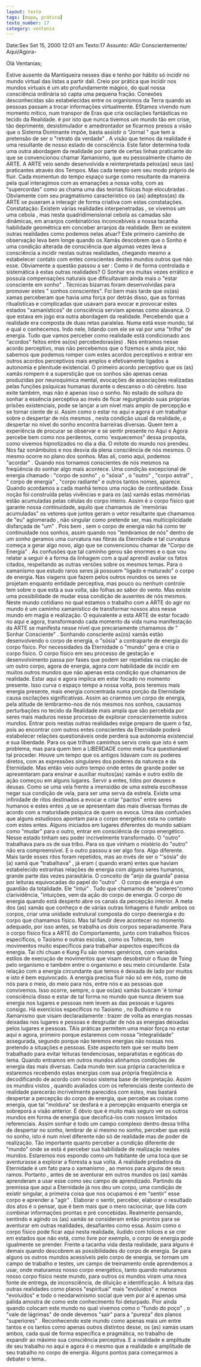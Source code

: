 ```yaml
---
layout: texto
tags: [mapa, prática]
texto_number: 17
category: ventania
---
```

Date:Sex Set 15, 2000 12:01 am
Texto:17
Assunto: AGir Conscientemente/ Aqui/Agora-

Olá Ventanias;

Estive ausente da Mantiqueira nesses dias e tenho por hábito só incidir no mundo virtual das listas a partir dali. 
Creio por prática que incidir nos mundos virtuais é um ato profundamente mágico, do qual nossa consciência ordinária só capta uma pequena fração. 
Conexões desconhecidas são estabelecidas entre os organismos da Terra quando as pessoas passam a trocar informações virtualmente. 
EStamos vivendo num momento mítico, num transpor de Eras que cria oscilações fantásticas no tecido da Realidade. 
ë por isto que nunca tivemos um mundo tão em crise, tão deprimente, desistimulador e amedrontador se ficarmos presos a visão que o Sistema Dominante impõe, basta assistir o "Jornal " que tem a pretensão de ser o "retrato da verdade" . 
A visão que temos da realidade é uma resultante de nosso estado de consciência. 
Este fator determina toda uma outra abordagem da realidade por parte de certas linhas praticante do que se convencionou chamar Xamanismo, que eu pessoalmente chamo de ARTE. 
A ARTE veio sendo desenvolvida e reinterpretada pelos(as) seus (as) praticantes através dos Tempos. 
Mas cada tempo sem seu modo próprio de fluir. 
Cada momentun do tempo espaço surge como resultante da maneira pela qual interagimos com as emanações a nossa volta, com as "supercordas" como as chama uma das teorias físicas hoje elocubradas . 
Obviamente com seu pragmatismo característico os (as) adeptos(as) da ARTE se puseram a interagir de forma criativa com estas constatações. 
Constatação: Existem várias realidades interpenetradas , se vivemos um uma cebola , mas nesta quadridimensional cebola as camadas são dinâmicas, em arranjos combinatórios inconcebíveis a nossa tacanha habilidade geométrica em conceber arranjos da realidade. 
Bem se existem outras realidades como podemos nelas atuar? 
Este primeiro caminho de observação leva bem longe quando os Xamãs descobrem que o Sonho é uma condição alterada de consciência que algumas vezes leva a consciência a incidir nestas outras realidades, chegando mesmo a estabelecer contato com entes conscientes destes mundos outros que não esse. 
Obviamente a questão passou a ser : Como ir de forma controlada e sistemática à estas outras realidades? 
O Sonhar era muitas vezes errático e possuía compensações naturais que dificultavam ainda mais o "estar consciente em sonho" . 
Técnicas bizarras foram desenvolvidas para promover estes " sonhos conscientes". 
Foi bem mais tarde que os(as) xamas perceberam que havia uma força por detrás disso, que as formas ritualistícas e complicadas que usavam para evocar e provocar estes estados "xamanïsticos" de consciência serviam apenas como alavanca. 
O que estava em jogo era outra abordagem da realidade. 
Percebendo que a realidade era composta de duas retas paralelas. 
Numa está esse mundo, tal e qual o conhecemos. 
Indo nele, lidando com ele se vai por uma "trilha" de energia. 
Tudo que vamos perceber como realidade está condicionado aos "acordos" feitos entre as(os) percebedoras(es) . 
Nós entramos nesse acordo perceptivo, mas não percebemos que o fizemos e ainda pior, não sabemos que podemos romper com estes acordos perceptivos e entrar em outros acordos perceptivos mais amplos e efetivamente ligados a autonomia e plenitude existencial. 
O primeiro acordo perceptivo que os (as) xamãs rompem é a superstição que os sonhos são apenas cenas produzidas por neuroquímica mental, evocações de associações realizadas pelas funções psíquicas humanas durante o descanso o dó cérebro. 
Isso exite também, mas não é apenas isso o sonho. 
No estado de soltura do sonhar a essência perceptiva ao invés de ficar regurgitando suas próprias prisões existenciais, pode se lançar a um nível mais amplo de percepção e se tornar ciente de si. 
Assim como o estar no aqui e agora é um trabalhar sobre o despertar de nós mesmos , nesta condição usual da realidade, o despertar no nível do sonho encontra barreiras diversas. 
Quem tem a experiência de procurar se observar e se sentir presente no Aqui e Agora percebe bem como nos perdemos, como 'esquecemos" dessa proposta, como vivemos hipnotizados no dia a dia. 
O mitote do mundo nos prendeu. 
Nos faz sonâmbulos e nos desvia da plena consciência de nós mesmos. 
O mesmo ocorre no plano dos sonhos. 
Mas ali, como aqui, podemos "acordar" . 
Quando nos tornamos conscientes de nós mesmos na freqüência do sonhar algo mais acontece. 
Uma condição excepcional de energia chamado : "corpo de sonho" , o "sósia" , o "outro" , "corpo astral" , " corpo de energia" , "corpo radiante" e outros tantos nomes, aparece. 
Quando acordamos a cada manhã temos uma noção de continuidade. 
Essa noção foi construída pelas vivências e para os (as) xamãs estas memórias estão acumuladas pelas células do corpo inteiro. 
Assim é o corpo físico que garante nossa continuidade, aquilo que chamamos de 'memórias acumuladas" os vetores que juntos geram o vetor resultante que chamamos de "eu" aglomerado , não singular como pretende ser, mas multiciplicidade disfarçada de "um" . 
Pois bem , sem o corpo de energia não há como ter continuidade nos sonhos, assim quando nos "lembramos de nós" dentro de um sonho geramos uma curvatura nas fibras da Eternidade e tal curvatura começa a gerar algo novo, algo que se convencionou chamar de "Corpo de Energia" . 
As confusões que tal caminho gerou são enormes e o que vou relatar a seguir é a forma da linhagem com a qual aprendi avaliar os fatos citados, respeitando as outras versões sobre os mesmos temas. 
Para o xamanismo que estudo raros seres já possuem "ligado e maturado" o corpo de energia. 
Nas viagens que fazem pelos outros mundos os seres se projetam enquanto entidade perceptiva, mas pouco ou nenhum controle tem sobre o que está a sua volta, são folhas ao sabor do vento. 
Mas existe uma possibilidade de mudar essa condição de ausentes de nós mesmos. 
Neste mundo cotidiano no qual estamos o trabalho com a ARTE do agir no mundo é um caminho xamanistico de transformar nossos atos nesse mundo em magia e realização. 
O equivalente a esta ARTE de estar focado no aqui e agora, transformando cada momento da vida numa manifestação da ARTE se manifesta nesse nível que precariamente chamamos de " Sonhar Consciente" . 
Sonhando consciente as(os) xamãs estão desenvolvendo o corpo de energia, o "sósia" a contraparte de energia do corpo físico. 
Por necessidades da Eternidade o "mundo" gera e cria o corpo físico. 
O corpo físico em seu processo de gestação e desenvolvimento passa por fases que podem ser repetidas na criação de um outro corpo, agora de energia, agora com habilidade de incidir em muitos outros mundos que não apenas esta condição que chamamos de realidade. 
Estar aqui e agora implica em estar focado no momento presente. 
Isso curva o espaço tempo a nossa volta, pois teremos mais energia presente, mais energia concentrada numa porção da Eternidade causa oscilações significativas. 
Assim ao criarmos um corpo de energia, pela atitude de lembrarmo-nos de nós mesmos nos sonhos, causamos perturbações no tecido da Realidade mais ampla que são percebida por seres mais maduros nesse processo de explorar conscientemente outros mundos. 
Entrar pois nestas outras realidades exige preparo de quem o faz, pois ao encontrar com outros entes conscientes da Eternidade poderá estabelecer relações questionáveis onde perderá sua autonomia existencial e sua liberdade. 
Para os que trilham caminhos servis creio que isto é sem problema, mas para quem tem a LIBERDADE como meta fica questionável tal proceder. 
Houve um tempo que os antigos lidavam com os poderes diretos, com as expressões singulares dos poderes da natureza e da Eternidade. 
Mas então veio outro tempo onde entes de grande poder se apresentaram para ensinar e auxiliar muitos(as) xamãs e outro estilo de ação começou em alguns lugares. 
Servir a entes, tidos por deuses e deusas. 
Como se uma vela frente a imensidão de uma estrela escolhesse negar sua condição de vela, para ser uma serva da estrela. 
Existe uma infinidade de ritos destinados a evocar e criar "pactos" entre seres humanos e estes entes ,q ue se apresentam das mais diversas formas de acordo com a maturidade psíquica de quem os evoca. 
Uma das confusões que alguns estudiosos apontam para o corpo energético esta no contato com estes entes. 
Alguns iniciados em lugares diferentes do mundo sabiam como "mudar" para o outro, entrar em consciência de corpo energético. 
Nesse estado tinham seu poder incrivelmente transformado. 
O "outro" trabalhava para os de sua tribo. 
Para os que vinham o mistério do "outro" não era compreensível. 
E o outro passou a ser algo fora. Algo diferente. 
Mais tarde esses ritos foram repetidos, mas ao invés de ser o "'sósia" do (a) xamã que "trabalhava" , já eram ( quando eram) entes que haviam estabelecido estranhas relações de energia com alguns seres humanos, grande parte das vezes parasitária. 
O conceito de "anjo da guarda" passa por leituras equivocadas do papel do "outro" . 
O corpo de energia é um guardião da totalidade. 
Ele "intui" . 
Tudo que chamamos de "poderes"como clarividência, "intuiçòes, vem da ação do corpo de energia. 
O corpo de energia quando está desperto abre os canais da percepção interior. 
A meta dos (as) xamãs que conheço e de várias outras linhagens é fundir ambos os corpos, criar uma unidade estrutural composta do corpo deenergia e do corpo que chamamos físico. 
Mas tal fundir deve acontecer no momento adequado, por isso antes, se trabalha os dois corpos separadamente. 
Para o corpo físico fica a ARTE do Comportamento, junto com trabalhos físicos específicos, o Taoismo e outras escolas, como os Toltecas, tem movimentos muito específicos para trabalhar aspectos específicos da energia. 
Tai chi chuan e Kung Fu são nomes genéricos, com variados estilos de execução de movimentos que visam desobstruir o fluxo de Tsing pelo organismo e também entre o organismo e seu meio circundante. 
Esta relação com a energia circundante que temos é deixada de lado por muitos e isto é bem equivocado. 
A energia precisa fluir não só em nós, como de nós para o meio, do meio para nós, entre nós e as pessoas que convivemos. 
Isso ocorre, sempre, o que os(as) xamãs buscam 'é tomar consciência disso e estar de tal forma no mundo que nunca deixem sua energia nos lugares e pessoas nem levem as das pessoas e lugares consigo. 
Há exercícios específicos no Taoismo , no Budhismo e no Xamanismo que visam declaradamente : trazer de volta as energias nossas deixadas nos lugares e pessoas e desgrudar de nós as energias deixadas pelos lugares e pessoas. 
TAis práticas permitem uma maior força no estar aqui e agora, primeiro porque estaremos com nossa "integralidade" assegurada, segundo porque não teremos energias não nossas nos pretendo a situações e pessoas. 
Este aspecto tem que ser muito bem trabalhado para evitar leituras tendenciosas, separatistas e egóticas do tema. 
Quando entramos em outros mundos alinhamos condições de energia das mais diversas. 
Cada mundo tem sua própria característica e estaremos recebendo estas energias com sua própria freqüência e decodificando de acordo com nosso sistema base de interpretação. 
Assim os mundos vistos , quando avaliados com os referenciais deste contexto de realidade parecerão incrivelmente parecidos com estes, mas bastará despertar a percepção do corpo de energia, que percebe as coisas como energia, que tal "moldura" se desfará e a percepção enquanto energia se sobreporá a visão anterior. 
É óbvio que é muito mais seguro ver os outros mundos em forma de energia que decoficá-los com nossos limitados referenciais. 
Assim sonhar é todo um campo complexo dentro dessa trilha de despertar no sonho, lembrar de si mesmo no sonho, perceber que está no sonho, isto é num nível diferente não só de realidade mas de poder de realização. 
Tão importante quanto perceber a condição diferente de "mundo" onde se está é perceber sua habilidade de realização nestes mundos. 
Estaremos nos espondo como um habitante de uma toca que se aventurasse a explorar a floresta a sua volta. 
A realidade predadora da Eternidade é um fato para o xamanismo , ao menos para alguns de seus ramos. 
Portanto , antes de se aventurar em outros mundos os (as) xamãs aprenderam a usar esse como seu campo de aprendizado. 
Partindo da premissa que aqui a Eternidade já nos deu um corpo, uma condição de existir singular, a primeira coisa que nos ocupamos é em "sentir" esse corpo e aprender a "agir" . Elaborar o sentir, perceber, elaborar o resultado dos atos é o pensar, que é bem mais que o mero raciocinar, que lida com combinar informações prontas e pré concebidas. 
Realmente pensando, sentindo e agindo os (as) xamãs se consideram então prontos para se aventurar em outras realidades, desafiantes como essa. 
Assim como o corpo físico pode ficar aqui nesta realidade, iludido com tolices e se crer em estados que não está, como livre por exemplo, o corpo de energia pode igualmente se prender. 
Frente a tacanha vida desta realidade, para alguns é demais quando descobrem as possibilidades do corpo de energia. 
Se para alguns os outros mundos acessíveis pelo corpo de energia, se tornam um campo de trabalho e testes, um campo de treinamento onde aprendemos a usar, onde maturamos nosso corpo energético, tanto quando maturamos nosso corpo físico neste mundo, para outros os mundos viram uma nova fonte de entrega, de inconsciência, de diluição e identificação. 
A leitura das outras realidades como planos "espirituai" mais "evoluídos" e menos "evoluídos" e todo o neodarwinismo social que vem por aí é apenas uma pálida amostra de como este conhecimento foi deturpado. 
Pior ainda quando colocam este mundo no qual vivemos como o "fundo do poço" , o "vale de lágrimas" de onde devemos "sair" para a "pureza" dos planos "superiores" . 
Reconhecendo este mundo como apenas mais um entre tantos e os tantos como apenas outros distintos desse, os (as) xamàs usam ambos, cada qual de forma específica e pragmática, no trabalho de expandir ao máximo sua consciência perceptiva. 
E a realidade e amplitude de seu trabalho no aqui e agora é o mesmo que a realidade e amplitude de seu trabalho no corpo de energia. 
Alguns pontos para começarmos a debater o tema..
